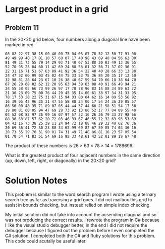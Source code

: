 # Largest product in a grid
## Problem 11
In the 20×20 grid below, four numbers along a diagonal line have been marked in red.

`08 02 22 97 38 15 00 40 00 75 04 05 07 78 52 12 50 77 91 08`<br/>
`49 49 99 40 17 81 18 57 60 87 17 40 98 43 69 48 04 56 62 00`<br/>
`81 49 31 73 55 79 14 29 93 71 40 67 53 88 30 03 49 13 36 65`<br/>
`52 70 95 23 04 60 11 42 69 24 68 56 01 32 56 71 37 02 36 91`<br/>
`22 31 16 71 51 67 63 89 41 92 36 54 22 40 40 28 66 33 13 80`<br/>
`24 47 32 60 99 03 45 02 44 75 33 53 78 36 84 20 35 17 12 50`<br/>
`32 98 81 28 64 23 67 10 26 38 40 67 59 54 70 66 18 38 64 70`<br/>
`67 26 20 68 02 62 12 20 95 63 94 39 63 08 40 91 66 49 94 21`<br/>
`24 55 58 05 66 73 99 26 97 17 78 78 96 83 14 88 34 89 63 72`<br/>
`21 36 23 09 75 00 76 44 20 45 35 14 00 61 33 97 34 31 33 95`<br/>
`78 17 53 28 22 75 31 67 15 94 03 80 04 62 16 14 09 53 56 92`<br/>
`16 39 05 42 96 35 31 47 55 58 88 24 00 17 54 24 36 29 85 57`<br/>
`86 56 00 48 35 71 89 07 05 44 44 37 44 60 21 58 51 54 17 58`<br/>
`19 80 81 68 05 94 47 69 28 73 92 13 86 52 17 77 04 89 55 40`<br/>
`04 52 08 83 97 35 99 16 07 97 57 32 16 26 26 79 33 27 98 66`<br/>
`88 36 68 87 57 62 20 72 03 46 33 67 46 55 12 32 63 93 53 69`<br/>
`04 42 16 73 38 25 39 11 24 94 72 18 08 46 29 32 40 62 76 36`<br/>
`20 69 36 41 72 30 23 88 34 62 99 69 82 67 59 85 74 04 36 16`<br/>
`20 73 35 29 78 31 90 01 74 31 49 71 48 86 81 16 23 57 05 54`<br/>
`01 70 54 71 83 51 54 69 16 92 33 48 61 43 52 01 89 19 67 48`<br/>

The product of these numbers is 26 × 63 × 78 × 14 = 1788696.

What is the greatest product of four adjacent numbers in the same direction (up, down, left, right, or diagonally) in the 20×20 grid?

# Solution Notes

This problem is similar to the word search program I wrote using a ternary
search tree as far as traversing a grid goes. I did not mailbox this grid to
assist in bounds checking, but instead relied on simple index checking.

My initial solution did not take into account the acsending diagonal and so 
was not producing the correct results. I rewrote the program in C# because
I like the visual studio debugger better, in the end I did not require the 
debugger because I figured out the problem before I even completed the C# 
solution. I completed both the C# and Ruby solutions for this problem. 
This code could acutally be useful later.
